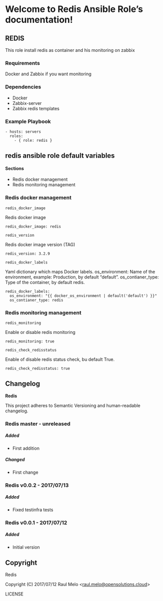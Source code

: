 Welcome to Redis Ansible Role’s documentation!
==============================================

REDIS
-----

This role install redis as container and his monitoring on zabbix

### Requirements

Docker and Zabbix if you want monitoring

### Dependencies

-   Docker
-   Zabbix-server
-   Zabbix redis templates

### Example Playbook

    - hosts: servers
      roles:
        - { role: redis }

redis ansible role default variables
------------------------------------

#### Sections

-   Redis docker management
-   Redis monitoring management

### Redis docker management

`redis_docker_image`

Redis docker image

    redis_docker_image: redis

`redis_version`

Redis docker image version (TAG)

    redis_version: 3.2.9

`redis_docker_labels`

Yaml dictionary which maps Docker labels. os\_environment: Name of the
environment, example: Production, by default “default”.
os\_contianer\_type: Type of the container, by default redis.

    redis_docker_labels:
      os_environment: "{{ docker_os_environment | default('default') }}"
      os_contianer_type: redis

### Redis monitoring management

`redis_monitoring`

Enable or disable redis monitoring

    redis_monitoring: true

`redis_check_redisstatus`

Enable of disable redis status check, bu default True.

    redis_check_redisstatus: true

Changelog
---------

**Redis**

This project adheres to Semantic Versioning and human-readable
changelog.

### Redis master - unreleased

##### Added

-   First addition

##### Changed

-   First change

### Redis v0.0.2 - 2017/07/13

##### Added

-   Fixed testinfra tests

### Redis v0.0.1 - 2017/07/12

##### Added

-   Initial version

Copyright
---------

Redis

Copyright (C) 2017/07/12 Raul Melo
&lt;<raul.melo@opensolutions.cloud>&gt;

LICENSE
